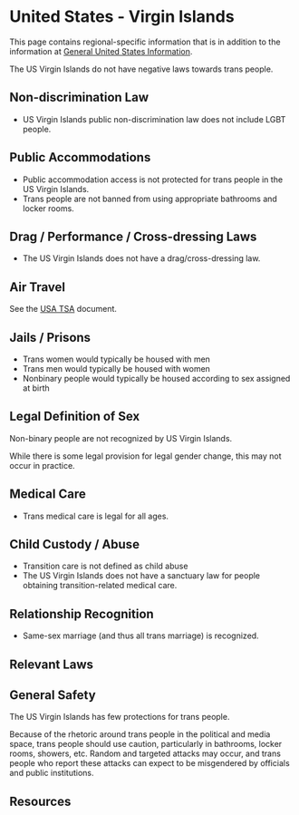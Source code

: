 # United States - Virgin Islands

This page contains regional-specific information that is in addition to
the information at [General United States
Information](notes/usa-general.md).

The US Virgin Islands do not have negative laws towards trans people.

## Non-discrimination Law

 * US Virgin Islands public non-discrimination law does not include LGBT
   people.

## Public Accommodations

 * Public accommodation access is not protected for trans people in
   the US Virgin Islands.
 * Trans people are not banned from using appropriate bathrooms and locker
   rooms.

## Drag / Performance / Cross-dressing Laws

 * The US Virgin Islands does not have a drag/cross-dressing law.

## Air Travel

See the [USA TSA](notes/tsa.md) document.

## Jails / Prisons

 * Trans women would typically be housed with men
 * Trans men would typically be housed with women
 * Nonbinary people would typically be housed according to sex
   assigned at birth

## Legal Definition of Sex

Non-binary people are not recognized by US Virgin Islands.

While there is some legal provision for legal gender change, this may
not occur in practice.

## Medical Care

 * Trans medical care is legal for all ages.

## Child Custody / Abuse

 * Transition care is not defined as child abuse
 * The US Virgin Islands does not have a sanctuary law for people
   obtaining transition-related medical care.
 
## Relationship Recognition

 * Same-sex marriage (and thus all trans marriage) is recognized.

## Relevant Laws

## General Safety

The US Virgin Islands has few protections for trans people.

Because of the rhetoric around trans people in the political and media
space, trans people should use caution, particularly in bathrooms,
locker rooms, showers, etc.  Random and targeted attacks may occur, and
trans people who report these attacks can expect to be misgendered by
officials and public institutions.

## Resources

